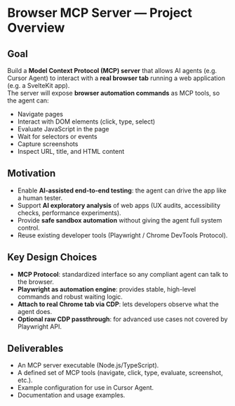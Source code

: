 # Browser MCP Server — Project Overview

## Goal
Build a **Model Context Protocol (MCP) server** that allows AI agents (e.g. Cursor Agent) to interact with a **real browser tab** running a web application (e.g. a SvelteKit app).  
The server will expose **browser automation commands** as MCP tools, so the agent can:
- Navigate pages
- Interact with DOM elements (click, type, select)
- Evaluate JavaScript in the page
- Wait for selectors or events
- Capture screenshots
- Inspect URL, title, and HTML content

## Motivation
- Enable **AI-assisted end-to-end testing**: the agent can drive the app like a human tester.
- Support **AI exploratory analysis** of web apps (UX audits, accessibility checks, performance experiments).
- Provide **safe sandbox automation** without giving the agent full system control.
- Reuse existing developer tools (Playwright / Chrome DevTools Protocol).

## Key Design Choices
- **MCP Protocol**: standardized interface so any compliant agent can talk to the browser.
- **Playwright as automation engine**: provides stable, high-level commands and robust waiting logic.
- **Attach to real Chrome tab via CDP**: lets developers observe what the agent does.
- **Optional raw CDP passthrough**: for advanced use cases not covered by Playwright API.

## Deliverables
- An MCP server executable (Node.js/TypeScript).
- A defined set of MCP tools (navigate, click, type, evaluate, screenshot, etc.).
- Example configuration for use in Cursor Agent.
- Documentation and usage examples.
